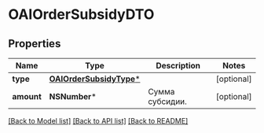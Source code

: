 # OAIOrderSubsidyDTO

## Properties
Name | Type | Description | Notes
------------ | ------------- | ------------- | -------------
**type** | [**OAIOrderSubsidyType***](OAIOrderSubsidyType.md) |  | [optional] 
**amount** | **NSNumber*** | Сумма субсидии. | [optional] 

[[Back to Model list]](../README.md#documentation-for-models) [[Back to API list]](../README.md#documentation-for-api-endpoints) [[Back to README]](../README.md)


